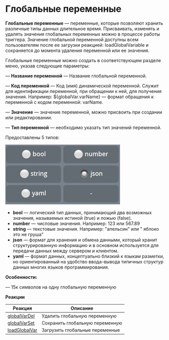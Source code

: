 # Глобальные переменные

**Глобальные переменные** — переменные, которые позволяют хранить различные типы данных длительное время. Присваивать, изменять и удалять значения глобальных переменных можно в процессе работы триггера. Значение глобальной переменной доступны всем пользователям после ее загрузки реакцией: loadGlobalVariable и сохраняется до момента удаления переменной или ее значения.

Глобальные переменные можно создать в соответствующем разделе меню, указав следующие параметры:

 — **Название переменной** — Название глобальной переменной.

 — **Код переменной** — Код (имя) динамической переменной. Служит для идентификации переменной, при обращении к ней, для получения значения. Например: ${globalVar.varName} — формат обращения к переменной с кодом переменной: varName.

 — **Значение** — значение переменной, можно присвоить при создании или редактировании.

 — **Тип переменной** — необходимо указать тип значений переменной.

Предоставлены 5 типов:


![](./1.png)
* **bool** — логический тип данных, принимающий два возможных значения, называемых истиной (true) и ложью (false).
* **number** — числовые значения. Например: 123 или 567.89
* **string** — текстовые значения. Например: "апельсин" или " яблоко это не груша"
* **json** — формат для хранения и обмена данными, который хранит структурированную информацию и в основном используется для передачи данных между сервером и клиентом.
* **yaml** — формат данных, концептуально близкий к языкам разметки, но ориентированный на удобство ввода-вывода типичных структур данных многих языков программирования.

**Особенности:**

— 15к символов на одну глобальную переменную

 **Реакции**
 
| Реакция | Описание |
| --- | --- |
|[globalVarDel](/docs/admin/globalvar/globalvardel)|Удалить глобальную переменную|
|[globalVarSet](/docs/admin/globalvar/globalvarset)|Сохранить глобальную переменную|
|[loadGlobalVar](/docs/admin/globalvar/loadGlobalVar)|Загрузить глобальные переменные|
  
